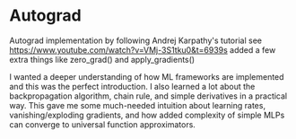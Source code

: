 # Autograd
Autograd implementation by following Andrej Karpathy's tutorial see https://www.youtube.com/watch?v=VMj-3S1tku0&t=6939s
added a few extra things like zero_grad() and apply_gradients()


I wanted a deeper understanding of how ML frameworks are implemented and this was the perfect introduction. I also learned a lot about the backpropagation algorithm, chain rule, and simple derivatives in a practical way. This gave me some much-needed intuition about learning rates, vanishing/exploding gradients, and how added complexity of simple MLPs can converge to universal function approximators.
